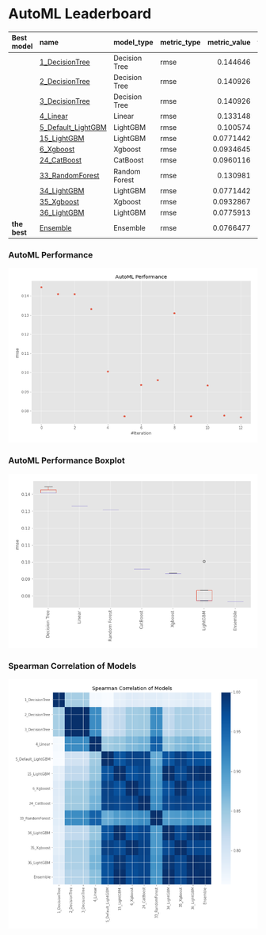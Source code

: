 # AutoML Leaderboard

| Best model   | name                                               | model_type    | metric_type   |   metric_value |   train_time |
|:-------------|:---------------------------------------------------|:--------------|:--------------|---------------:|-------------:|
|              | [1_DecisionTree](1_DecisionTree/README.md)         | Decision Tree | rmse          |      0.144646  |         0.47 |
|              | [2_DecisionTree](2_DecisionTree/README.md)         | Decision Tree | rmse          |      0.140926  |         0.42 |
|              | [3_DecisionTree](3_DecisionTree/README.md)         | Decision Tree | rmse          |      0.140926  |         0.43 |
|              | [4_Linear](4_Linear/README.md)                     | Linear        | rmse          |      0.133148  |         0.46 |
|              | [5_Default_LightGBM](5_Default_LightGBM/README.md) | LightGBM      | rmse          |      0.100574  |         0.61 |
|              | [15_LightGBM](15_LightGBM/README.md)               | LightGBM      | rmse          |      0.0771442 |         0.64 |
|              | [6_Xgboost](6_Xgboost/README.md)                   | Xgboost       | rmse          |      0.0934645 |         0.6  |
|              | [24_CatBoost](24_CatBoost/README.md)               | CatBoost      | rmse          |      0.0960116 |         1.1  |
|              | [33_RandomForest](33_RandomForest/README.md)       | Random Forest | rmse          |      0.130981  |         0.99 |
|              | [34_LightGBM](34_LightGBM/README.md)               | LightGBM      | rmse          |      0.0771442 |         0.72 |
|              | [35_Xgboost](35_Xgboost/README.md)                 | Xgboost       | rmse          |      0.0932867 |         0.79 |
|              | [36_LightGBM](36_LightGBM/README.md)               | LightGBM      | rmse          |      0.0775913 |         0.59 |
| **the best** | [Ensemble](Ensemble/README.md)                     | Ensemble      | rmse          |      0.0766477 |         0.32 |

### AutoML Performance
![AutoML Performance](ldb_performance.png)

### AutoML Performance Boxplot
![AutoML Performance Boxplot](ldb_performance_boxplot.png)

### Spearman Correlation of Models
![models spearman correlation](correlation_heatmap.png)

